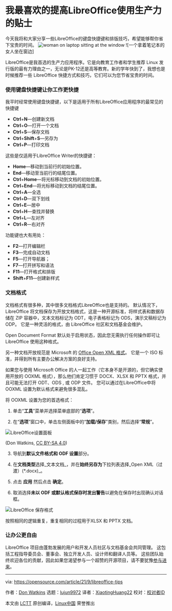 [#]: subject: "My favorite LibreOffice productivity tips"
[#]: via: "https://opensource.com/article/21/9/libreoffice-tips"
[#]: author: "Don Watkins https://opensource.com/users/don-watkins"
[#]: collector: "lujun9972"
[#]: translator: "XiaotingHuang22"
[#]: reviewer: " "
[#]: publisher: " "
[#]: url: " "

我最喜欢的提高LibreOffice使用生产力的贴士
======

今天我将和大家分享一些LibreOffice的键盘快捷键和排版技巧，希望能够帮你省下宝贵的时间。
![woman on laptop sitting at the window][1]
![一个拿着笔记本的女人坐在窗边]

LibreOffice是我首选的生产力应用程序。它是向教育工作者和学生推荐 Linux 发行版的最有力理由之一，无论是PK-12还是高等教育。新的学年快到了，我想也是时候推荐一些 LibreOffice 快捷方式和技巧，它们可以为您节省宝贵的时间。
### 使用键盘快捷键让你工作更快捷

我平时经常使用键盘快捷键，以下是适用于所有LibreOffice应用程序的最常见的快捷键
  * **Ctrl**+**N**—创建新文档
  * **Ctrl**+**O**—打开一个文档
  * **Ctrl**+**S**—保存文档
  * **Ctrl**+**Shift**+**S**—另存为
  * **Ctrl**+**P**—打印文档



这些是仅适用于LibreOffice Writer的快捷键：
  * **Home**—移动到当前行的初始位置。
  * **End**—移动至当前行的结尾位置。
  * **Ctrl**+**Home**—将光标移动到文档的初始位置。
  * **Ctrl**+**End**—将光标移动到文档的结尾位置。
  * **Ctrl**+**A**—全选
  * **Ctrl**+**D**—双下划线
  * **Ctrl**+**E**—居中
  * **Ctrl**+**H**—查找并替换
  * **Ctrl**+**L**—左对齐
  * **Ctrl**+**R**—右对齐



功能键也大有用处：
  * **F2**—打开编辑栏
  * **F3**—完成自动文档
  * **F5**—打开导航器；
  * **F7**—打开拼写和语法
  * **F11**—打开格式和排版
  * **Shift**+**F11**—创建新样式



### 文档格式

文档格式有很多种，其中很多文档格式LibreOffice也是支持的。 默认情况下，LibreOffice 将文档保存为开放文档格式，这是一种开源标准，将样式表和数据存储在 ZIP 容器中，文本文档标记为 ODT，电子表格标记为 ODS，演示文稿标记为 ODP。 它是一种灵活的格式，由 LibreOffice 社区和文档基金会维护。

Open Document Format 默认处于启用状态，因此您无需执行任何操作即可让 LibreOffice 使用这种格式。

另一种文档开放规范是 Microsoft 的 [Office Open XML 格式][2]。 它是一个 ISO 标准，并得到所有主要办公解决方案的良好支持。

如果您与使用 Microsoft Office 的人一起工作（它本身不是开源的，但它确实使用开放的 OOXML 格式），那么他们肯定习惯于 DOCX、XLSX 和 PPTX 格式，并且可能无法打开 ODT、ODS , 或 ODP 文件。 您可以通过在LibreOffice中将 OOXML 设置为默认格式来避免很多混乱。

将 OOXML 设置为您的首选格式：

   1. 单击“**工具**”菜单并选择菜单底部的“**选项**”。

   2. 在“**选项**”窗口中，单击左侧面板中的“**加载/保存**”类别，然后选择“**常规**”。

![LibreOffice设置面板][3]

(Don Watkins, [CC BY-SA 4.0][4])

   3. 导航到**默认文件格式和 ODF 设置**部分。

   4. 在**文档类型**选择_文本文档_，并在**始终另存为**下拉列表选择_Open XML（过渡）(*.docx)_。

   5. 点击 **应用** 然后点击 **确定**。

   6. 取消选择**未以 ODF 或默认格式保存时发出警告**以避免在保存时出现确认对话框。

![LibreOffice 保存格式][5]

按照相同的逻辑重复，重复相同的过程用于XLSX 和 PPTX 文档。

### 让办公更自由

LibreOffice 项目由蓬勃发展的用户和开发人员社区与文档基金会共同管理。 这包括工程指导委员会、董事会、独立开发人员、设计师和翻译人员等。 这些团队始终欢迎各位的贡献，因此如果您渴望参与一个超赞的开源项目，请不要犹豫[参与进来][6]。

--------------------------------------------------------------------------------

via: https://opensource.com/article/21/9/libreoffice-tips

作者：[Don Watkins][a]
选题：[lujun9972][b]
译者：[XiaotingHuang22](https://github.com/译者ID)
校对：[校对者ID](https://github.com/校对者ID)

本文由 [LCTT](https://github.com/LCTT/TranslateProject) 原创编译，[Linux中国](https://linux.cn/) 荣誉推出

[a]: https://opensource.com/users/don-watkins
[b]: https://github.com/lujun9972
[1]: https://opensource.com/sites/default/files/styles/image-full-size/public/lead-images/lenovo-thinkpad-laptop-window-focus.png?itok=g0xPm2kD (young woman working on a laptop)
[2]: https://www.iso.org/standard/71691.html
[3]: https://opensource.com/sites/default/files/uploads/libreoffice-panel.jpg (LibreOffice settings panel)
[4]: https://creativecommons.org/licenses/by-sa/4.0/
[5]: https://opensource.com/sites/default/files/uploads/libreoffice-save-format.jpg (LibreOffice save formats)
[6]: https://www.libreoffice.org/community/get-involved/
